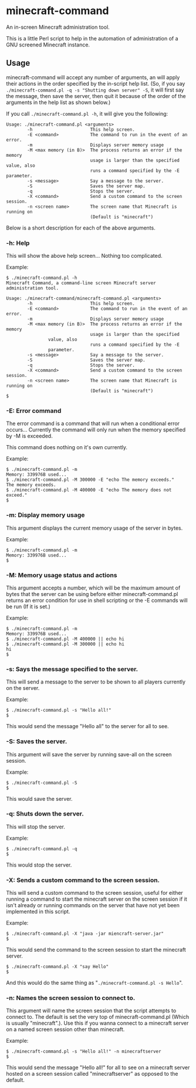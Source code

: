 minecraft-command
=================

An in-screen Minecraft administration tool.


This is a little Perl script to help in the automation of
administration of a GNU screened Minecraft instance.


Usage
-----

minecraft-command will accept any number of arguments, an will apply
their actions in the order specified by the in-script help list. (So,
if you say `./minecraft-command.pl -q -s "Shutting down server" -S`,
it will first say the message, then save the server, then quit it
because of the order of the arguments in the help list as shown below.)

If you call `./minecraft-command.pl -h`, it will give you the
following:


```
Usage: ./minecraft-command.pl <arguments>
        -h                      This help screen.
        -E <command>            The command to run in the event of an error.
        -m                      Displays server memory usage
        -M <max memory (in B)>  The process returns an error if the memory
                                usage is larger than the specified value, also
                                runs a command specified by the -E parameter.
        -s <message>            Say a message to the server.
        -S                      Saves the server map.
        -q                      Stops the server.
        -X <command>            Send a custom command to the screen session.
        -n <screen name>        The screen name that Minecraft is running on
                                (Default is "minecraft")
```

Below is a short description for each of the above arguments.

### -h: Help
This will show the above help screen... Nothing too complicated.

Example:
```
$ ./minecraft-command.pl -h
Minecraft Command, a command-line screen Minecraft server
administration tool.

Usage: ./minecraft-command/minecraft-command.pl <arguments>
        -h                      This help screen.
        -E <command>            The command to run in the event of an error.
        -m                      Displays server memory usage
        -M <max memory (in B)>  The process returns an error if the memory
                                usage is larger than the specified
				value, also
                                runs a command specified by the -E
				parameter.
        -s <message>            Say a message to the server.
        -S                      Saves the server map.
        -q                      Stops the server.
        -X <command>            Send a custom command to the screen session.
        -n <screen name>        The screen name that Minecraft is running on
                                (Default is "minecraft")
$
```

### -E: Error command
The error command is a command that will run when a conditional error
occurs... Currently the command will only run when the memory
specified by -M is exceeded.

This command does nothing on it's own currently.

Example:
```
$ ./minecraft-command.pl -m
Memory: 339976B used...
$ ./minecraft-command.pl -M 300000 -E "echo The memory exceeds."
The memory exceeds.
$ ./minecraft-command.pl -M 400000 -E "echo The memory does not exceed."
$
```

### -m: Display memory usage
This argument displays the current memory usage of the server in bytes.

Example:
```
$ ./minecraft-command.pl -m
Memory: 339976B used...
$
```

### -M: Memory usage status and actions
This argument accepts a number, which will be the maximum amount of
bytes that the server can be using before either minecraft-command.pl
returns an error condition for use in shell scripting or the -E
commands will be run (If it is set.)

Example:
```
$ ./minecraft-command.pl -m
Memory: 339976B used...
$ ./minecraft-command.pl -M 400000 || echo hi
$ ./minecraft-command.pl -M 300000 || echo hi
hi
$
```

### -s: Says the message specified to the server.
This will send a message to the server to be shown to all players
currently on the server.

Example:
```
$ ./minecraft-command.pl -s "Hello all!"
$
```
This would send the message "Hello all" to the server for all to see.

### -S: Saves the server.
This argument will save the server by running save-all on the screen
session.

Example:
```
$ ./minecraft-command.pl -S
$
```
This would save the server.

### -q: Shuts down the server.
This will stop the server.

Example:
```
$ ./minecraft-command.pl -q
$
```
This would stop the server.

### -X: Sends a custom command to the screen session.
This will send a custom command to the screen session, useful for
either running a command to start the minecraft server on the screen
session if it isn't already or running commands on the server that
have not yet been implemented in this script.

Example:
```
$ ./minecraft-command.pl -X "java -jar miencraft-server.jar"
$
```
This would send the command to the screen session to start the
minecraft server.

```
$ ./minecraft-command.pl -X "say Hello"
$
```
And this would do the same thing as "`./minecraft-command.pl -s Hello`".

### -n: Names the screen session to connect to.
This argument will name the screen session that the script attempts to
connect to. The default is set the very top of minecraft-command.pl
(Which is usually "minecraft".). Use this if you wanna connect to a
minecraft server on a named screen session other than minecraft.

Example:
```
$ ./minecraft-command.pl -s "Hello all!" -n minecraftserver
$
```
This would send the message "Hello all!" for all to see on a minecraft
server hosted on a screen session called "minecraftserver" as opposed
to the default.
